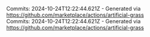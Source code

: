 Commits: 2024-10-24T12:22:44.621Z - Generated via https://github.com/marketplace/actions/artificial-grass
<br>
Commits: 2024-10-24T12:22:44.621Z - Generated via https://github.com/marketplace/actions/artificial-grass
<br>

